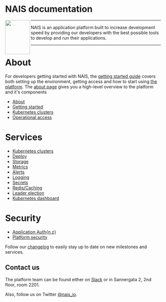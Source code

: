 # NAIS documentation
<img align="left" width="80" height="110" src="https://raw.githubusercontent.com/nais/doc/master/content/_media/nais_logo_gray.png">

---

NAIS is an application platform built to increase development speed by providing our developers with the best possible tools to develop and run their applications.

---   

# About
For developers getting started with NAIS, the [getting started guide](/content/getting-started) covers both setting up the environment, getting access and how to start using [the platform](/content/about).
The [about page](/content/about/README.md) gives you a high-level overview to the platform and it's components

* [About](/content/about/README.md)
* [Getting started](/content/getting-started) 
* [Kubernetes clusters](/content/clusters)
* [Operational access](/content/operations)

# Services
* [Kubernetes clusters](/content/clusters)
* [Deploy](/content/deploy/naisd.md)
* [Storage](/content/storage)
* [Metrics](/content/metrics)
* [Alerts](/content/alerts)
* [Logging](/content/logging)
* [Secrets](/content/secrets)
* [Redis/Caching](/content/redis.md)
* [Leader election](/content/leader_election.md)
* [Kubernetes dashboard](/content/kubernetes_dashboard.md)

# Security
* [Application Auth{n,z}](/content/authnz)
* [Platform security](/content/security)


Follow our [changelog](/content/changelog.md) to easily stay up to date on new milestones and services.

## Contact us

The platform team can be found either on [Slack](https://nav-it.slack.com/messages/C5KUST8N6/) or in Sannergata 2, 2nd floor, room 2201.

Also, follow us on Twitter [@nais_io](https://twitter.com/nais_io).
